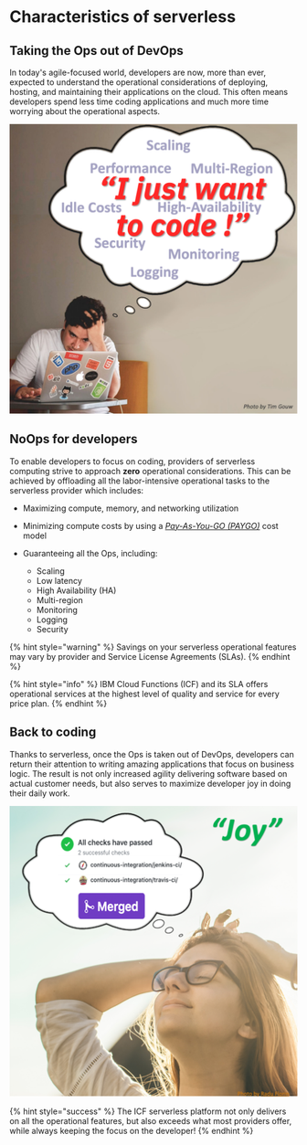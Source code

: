 <!--
#
# Licensed to the Apache Software Foundation (ASF) under one or more
# contributor license agreements.  See the NOTICE file distributed with
# this work for additional information regarding copyright ownership.
# The ASF licenses this file to You under the Apache License, Version 2.0
# (the "License"); you may not use this file except in compliance with
# the License.  You may obtain a copy of the License at
#
#     http://www.apache.org/licenses/LICENSE-2.0
#
# Unless required by applicable law or agreed to in writing, software
# distributed under the License is distributed on an "AS IS" BASIS,
# WITHOUT WARRANTIES OR CONDITIONS OF ANY KIND, either express or implied.
# See the License for the specific language governing permissions and
# limitations under the License.
#
-->

# Characteristics of serverless

## Taking the Ops out of DevOps

In today's agile-focused world, developers are now, more than ever, expected to understand the operational considerations of deploying, hosting, and maintaining their applications on the cloud. This often means developers spend less time coding applications and much more time worrying about the operational aspects.

![The DevOps blues](images/101-ex0-serverless-devops-blues.png)

## NoOps for developers

To enable developers to focus on coding, providers of serverless computing strive to approach **zero** operational considerations. This can be achieved by offloading all the labor-intensive operational tasks to the serverless provider which includes:

- Maximizing compute, memory, and networking utilization

- Minimizing compute costs by using a _[Pay-As-You-GO (PAYGO)](https://en.wikipedia.org/wiki/PAYGO)_ cost model

- Guaranteeing all the Ops, including:
  - Scaling
  - Low latency
  - High Availability (HA)
  - Multi-region
  - Monitoring
  - Logging
  - Security

{% hint style="warning" %}
Savings on your serverless operational features may vary by provider and Service License Agreements (SLAs).
{% endhint %}

{% hint style="info" %}
IBM Cloud Functions (ICF) and its SLA offers operational services at the highest level of quality and service for every price plan.
{% endhint %}

## Back to coding

Thanks to serverless, once the Ops is taken out of DevOps, developers can return their attention to writing amazing applications that focus on business logic. The result is not only increased agility delivering software based on actual customer needs, but also serves to maximize developer joy in doing their daily work.

![Serverless increases developer's joy!](images/101-ex0-serverless-developer-joy.png)

{% hint style="success" %}
The ICF serverless platform not only delivers on all the operational features, but also exceeds what most providers offer, while always keeping the focus on the developer!
{% endhint %}
